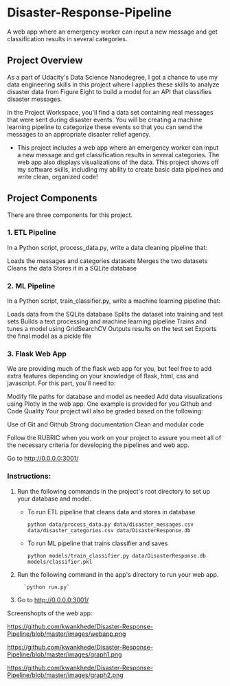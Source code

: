 # Disaster-Response-Pipeline
A web app where an emergency worker can input a new message and get classification results in several categories. 

## Project Overview
As a part of Udacity's Data Science Nanodegree, I got a chance to use my data engineering skills in this project where I applies these skills to analyze disaster data from Figure Eight to build a model for an API that classifies disaster messages.

In the Project Workspace, you'll find a data set containing real messages that were sent during disaster events. You will be creating a machine learning pipeline to categorize these events so that you can send the messages to an appropriate disaster relief agency.

- This project includes a web app where an emergency worker can input a new message and get classification results in several categories. The web app also displays visualizations of the data. This project shows off my software skills, including my ability to create basic data pipelines and write clean, organized code!

## Project Components
There are three components for this project.

### 1. ETL Pipeline
In a Python script, process_data.py, write a data cleaning pipeline that:

Loads the messages and categories datasets
Merges the two datasets
Cleans the data
Stores it in a SQLite database

### 2. ML Pipeline
In a Python script, train_classifier.py, write a machine learning pipeline that:

Loads data from the SQLite database
Splits the dataset into training and test sets
Builds a text processing and machine learning pipeline
Trains and tunes a model using GridSearchCV
Outputs results on the test set
Exports the final model as a pickle file

### 3. Flask Web App
We are providing much of the flask web app for you, but feel free to add extra features depending on your knowledge of flask, html, css and javascript. For this part, you'll need to:

Modify file paths for database and model as needed
Add data visualizations using Plotly in the web app. One example is provided for you
Github and Code Quality
Your project will also be graded based on the following:

Use of Git and Github
Strong documentation
Clean and modular code

Follow the RUBRIC when you work on your project to assure you meet all of the necessary criteria for developing the pipelines and web app.

Go to http://0.0.0.0:3001/

### Instructions:
1. Run the following commands in the project's root directory to set up your database and model.

    - To run ETL pipeline that cleans data and stores in database
    
        `python data/process_data.py data/disaster_messages.csv data/disaster_categories.csv data/DisasterResponse.db`
        
    - To run ML pipeline that trains classifier and saves
    
        `python models/train_classifier.py data/DisasterResponse.db models/classifier.pkl`

2. Run the following command in the app's directory to run your web app.

         `python run.py`

3. Go to http://0.0.0.0:3001/


Screenshopts of the web app:

https://github.com/kwankhede/Disaster-Response-Pipeline/blob/master/images/webapp.png

https://github.com/kwankhede/Disaster-Response-Pipeline/blob/master/images/graph1.png

https://github.com/kwankhede/Disaster-Response-Pipeline/blob/master/images/graph2.png

